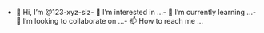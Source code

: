 - 👋 Hi, I’m @123-xyz-slz- 👀 I’m interested in ...- 🌱 I’m currently learning ...- 💞️ I’m looking to collaborate on ...- 📫 How to reach me ...<!---123-xyz-slz/123-xyz-slz is a ✨ special ✨ repository because its `README.md` (this file) appears on your GitHub profile.You can click the Preview link to take a look at your changes.--->
